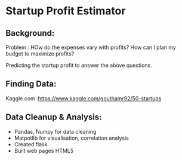 # Startup Profit Estimator
## Background:

Problem : HOw do the expenses vary with profits? How can I plan my budget to maximize profits?

Predicting the startup profit to answer the above questions.

## Finding Data:
Kaggle.com :https://www.kaggle.com/gouthamr92/50-startups

## Data Cleanup & Analysis:
* Pandas, Numpy for data cleaning
* Matpotlib for visualisation, correlation analysis 
* Created flask 
* Built web pages HTML5





